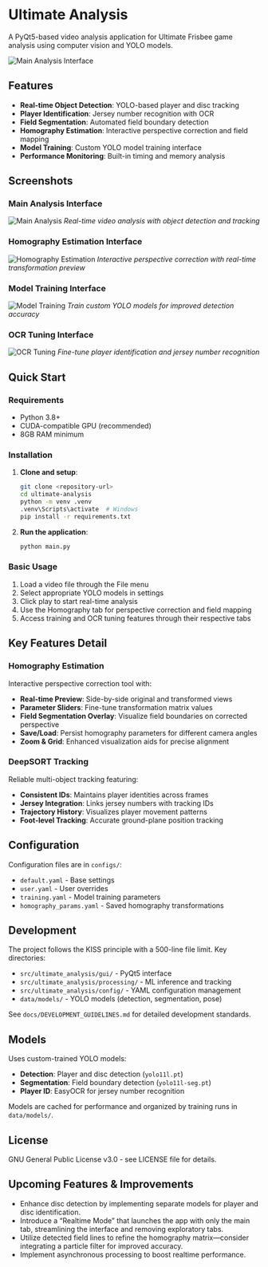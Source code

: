 # Ultimate Analysis

A PyQt5-based video analysis application for Ultimate Frisbee game analysis using computer vision and YOLO models.

![Main Analysis Interface](docs/gui_example_main_analysis.png)

## Features

- **Real-time Object Detection**: YOLO-based player and disc tracking
- **Player Identification**: Jersey number recognition with OCR
- **Field Segmentation**: Automated field boundary detection
- **Homography Estimation**: Interactive perspective correction and field mapping
- **Model Training**: Custom YOLO model training interface
- **Performance Monitoring**: Built-in timing and memory analysis

## Screenshots

### Main Analysis Interface
![Main Analysis](docs/gui_example_main_analysis.png)
*Real-time video analysis with object detection and tracking*

### Homography Estimation Interface
![Homography Estimation](docs/gui_example_homography.png)
*Interactive perspective correction with real-time transformation preview*

### Model Training Interface  
![Model Training](docs/gui_example_model_training.png)
*Train custom YOLO models for improved detection accuracy*

### OCR Tuning Interface
![OCR Tuning](docs/gui_example_ocr_tuning.png)
*Fine-tune player identification and jersey number recognition*

## Quick Start

### Requirements
- Python 3.8+
- CUDA-compatible GPU (recommended)
- 8GB RAM minimum

### Installation

1. **Clone and setup**:
   ```bash
   git clone <repository-url>
   cd ultimate-analysis
   python -m venv .venv
   .venv\Scripts\activate  # Windows
   pip install -r requirements.txt
   ```

2. **Run the application**:
   ```bash
   python main.py
   ```

### Basic Usage

1. Load a video file through the File menu
2. Select appropriate YOLO models in settings
3. Click play to start real-time analysis
4. Use the Homography tab for perspective correction and field mapping
5. Access training and OCR tuning features through their respective tabs

## Key Features Detail

### Homography Estimation
Interactive perspective correction tool with:
- **Real-time Preview**: Side-by-side original and transformed views
- **Parameter Sliders**: Fine-tune transformation matrix values
- **Field Segmentation Overlay**: Visualize field boundaries on corrected perspective
- **Save/Load**: Persist homography parameters for different camera angles
- **Zoom & Grid**: Enhanced visualization aids for precise alignment

### DeepSORT Tracking
Reliable multi-object tracking featuring:
- **Consistent IDs**: Maintains player identities across frames
- **Jersey Integration**: Links jersey numbers with tracking IDs
- **Trajectory History**: Visualizes player movement patterns
- **Foot-level Tracking**: Accurate ground-plane position tracking

## Configuration

Configuration files are in `configs/`:
- `default.yaml` - Base settings
- `user.yaml` - User overrides
- `training.yaml` - Model training parameters
- `homography_params.yaml` - Saved homography transformations

## Development

The project follows the KISS principle with a 500-line file limit. Key directories:

- `src/ultimate_analysis/gui/` - PyQt5 interface
- `src/ultimate_analysis/processing/` - ML inference and tracking
- `src/ultimate_analysis/config/` - YAML configuration management
- `data/models/` - YOLO models (detection, segmentation, pose)

See `docs/DEVELOPMENT_GUIDELINES.md` for detailed development standards.

## Models

Uses custom-trained YOLO models:
- **Detection**: Player and disc detection (`yolo11l.pt`)
- **Segmentation**: Field boundary detection (`yolo11l-seg.pt`)  
- **Player ID**: EasyOCR for jersey number recognition

Models are cached for performance and organized by training runs in `data/models/`.

## License

GNU General Public License v3.0 - see LICENSE file for details.

## Upcoming Features & Improvements

- Enhance disc detection by implementing separate models for player and disc identification.
- Introduce a “Realtime Mode” that launches the app with only the main tab, streamlining the interface and removing exploratory tabs.
- Utilize detected field lines to refine the homography matrix—consider integrating a particle filter for improved accuracy.
- Implement asynchronous processing to boost realtime performance.
